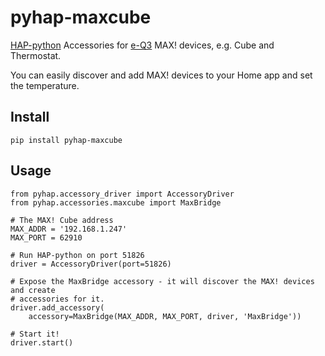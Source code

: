 # pyhap-maxcube
[HAP-python](https://github.com/ikalchev/HAP-python) Accessories for [e-Q3](https://www.eq-3.com) MAX! devices, e.g. Cube and Thermostat.

You can easily discover and add MAX! devices to your Home app and set the temperature.

## Install
`pip install pyhap-maxcube`

## Usage

```
from pyhap.accessory_driver import AccessoryDriver
from pyhap.accessories.maxcube import MaxBridge

# The MAX! Cube address
MAX_ADDR = '192.168.1.247'
MAX_PORT = 62910

# Run HAP-python on port 51826
driver = AccessoryDriver(port=51826)

# Expose the MaxBridge accessory - it will discover the MAX! devices and create
# accessories for it.
driver.add_accessory(
    accessory=MaxBridge(MAX_ADDR, MAX_PORT, driver, 'MaxBridge'))

# Start it!
driver.start()
```
